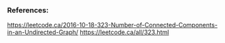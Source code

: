### References:

https://leetcode.ca/2016-10-18-323-Number-of-Connected-Components-in-an-Undirected-Graph/
https://leetcode.ca/all/323.html
